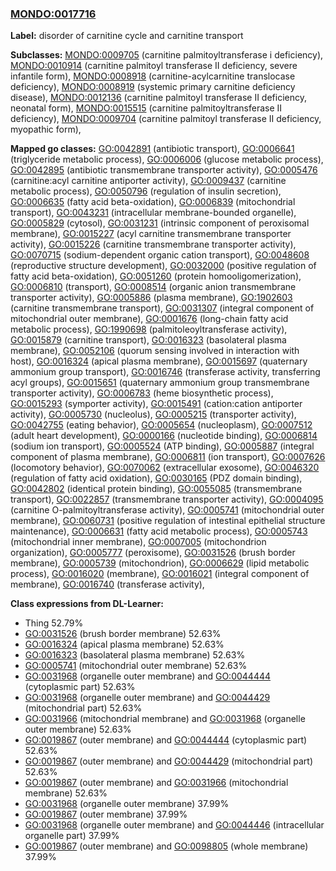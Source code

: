 
### [MONDO:0017716](http://purl.obolibrary.org/obo/MONDO_0017716)
**Label:** disorder of carnitine cycle and carnitine transport

**Subclasses:** [MONDO:0009705](http://purl.obolibrary.org/obo/MONDO_0009705) (carnitine palmitoyltransferase i deficiency), [MONDO:0010914](http://purl.obolibrary.org/obo/MONDO_0010914) (carnitine palmitoyl transferase II deficiency, severe infantile form), [MONDO:0008918](http://purl.obolibrary.org/obo/MONDO_0008918) (carnitine-acylcarnitine translocase deficiency), [MONDO:0008919](http://purl.obolibrary.org/obo/MONDO_0008919) (systemic primary carnitine deficiency disease), [MONDO:0012136](http://purl.obolibrary.org/obo/MONDO_0012136) (carnitine palmitoyl transferase II deficiency, neonatal form), [MONDO:0015515](http://purl.obolibrary.org/obo/MONDO_0015515) (carnitine palmitoyltransferase II deficiency), [MONDO:0009704](http://purl.obolibrary.org/obo/MONDO_0009704) (carnitine palmitoyl transferase II deficiency, myopathic form), 

**Mapped go classes:** [GO:0042891](http://purl.obolibrary.org/obo/GO_0042891) (antibiotic transport), [GO:0006641](http://purl.obolibrary.org/obo/GO_0006641) (triglyceride metabolic process), [GO:0006006](http://purl.obolibrary.org/obo/GO_0006006) (glucose metabolic process), [GO:0042895](http://purl.obolibrary.org/obo/GO_0042895) (antibiotic transmembrane transporter activity), [GO:0005476](http://purl.obolibrary.org/obo/GO_0005476) (carnitine:acyl carnitine antiporter activity), [GO:0009437](http://purl.obolibrary.org/obo/GO_0009437) (carnitine metabolic process), [GO:0050796](http://purl.obolibrary.org/obo/GO_0050796) (regulation of insulin secretion), [GO:0006635](http://purl.obolibrary.org/obo/GO_0006635) (fatty acid beta-oxidation), [GO:0006839](http://purl.obolibrary.org/obo/GO_0006839) (mitochondrial transport), [GO:0043231](http://purl.obolibrary.org/obo/GO_0043231) (intracellular membrane-bounded organelle), [GO:0005829](http://purl.obolibrary.org/obo/GO_0005829) (cytosol), [GO:0031231](http://purl.obolibrary.org/obo/GO_0031231) (intrinsic component of peroxisomal membrane), [GO:0015227](http://purl.obolibrary.org/obo/GO_0015227) (acyl carnitine transmembrane transporter activity), [GO:0015226](http://purl.obolibrary.org/obo/GO_0015226) (carnitine transmembrane transporter activity), [GO:0070715](http://purl.obolibrary.org/obo/GO_0070715) (sodium-dependent organic cation transport), [GO:0048608](http://purl.obolibrary.org/obo/GO_0048608) (reproductive structure development), [GO:0032000](http://purl.obolibrary.org/obo/GO_0032000) (positive regulation of fatty acid beta-oxidation), [GO:0051260](http://purl.obolibrary.org/obo/GO_0051260) (protein homooligomerization), [GO:0006810](http://purl.obolibrary.org/obo/GO_0006810) (transport), [GO:0008514](http://purl.obolibrary.org/obo/GO_0008514) (organic anion transmembrane transporter activity), [GO:0005886](http://purl.obolibrary.org/obo/GO_0005886) (plasma membrane), [GO:1902603](http://purl.obolibrary.org/obo/GO_1902603) (carnitine transmembrane transport), [GO:0031307](http://purl.obolibrary.org/obo/GO_0031307) (integral component of mitochondrial outer membrane), [GO:0001676](http://purl.obolibrary.org/obo/GO_0001676) (long-chain fatty acid metabolic process), [GO:1990698](http://purl.obolibrary.org/obo/GO_1990698) (palmitoleoyltransferase activity), [GO:0015879](http://purl.obolibrary.org/obo/GO_0015879) (carnitine transport), [GO:0016323](http://purl.obolibrary.org/obo/GO_0016323) (basolateral plasma membrane), [GO:0052106](http://purl.obolibrary.org/obo/GO_0052106) (quorum sensing involved in interaction with host), [GO:0016324](http://purl.obolibrary.org/obo/GO_0016324) (apical plasma membrane), [GO:0015697](http://purl.obolibrary.org/obo/GO_0015697) (quaternary ammonium group transport), [GO:0016746](http://purl.obolibrary.org/obo/GO_0016746) (transferase activity, transferring acyl groups), [GO:0015651](http://purl.obolibrary.org/obo/GO_0015651) (quaternary ammonium group transmembrane transporter activity), [GO:0006783](http://purl.obolibrary.org/obo/GO_0006783) (heme biosynthetic process), [GO:0015293](http://purl.obolibrary.org/obo/GO_0015293) (symporter activity), [GO:0015491](http://purl.obolibrary.org/obo/GO_0015491) (cation:cation antiporter activity), [GO:0005730](http://purl.obolibrary.org/obo/GO_0005730) (nucleolus), [GO:0005215](http://purl.obolibrary.org/obo/GO_0005215) (transporter activity), [GO:0042755](http://purl.obolibrary.org/obo/GO_0042755) (eating behavior), [GO:0005654](http://purl.obolibrary.org/obo/GO_0005654) (nucleoplasm), [GO:0007512](http://purl.obolibrary.org/obo/GO_0007512) (adult heart development), [GO:0000166](http://purl.obolibrary.org/obo/GO_0000166) (nucleotide binding), [GO:0006814](http://purl.obolibrary.org/obo/GO_0006814) (sodium ion transport), [GO:0005524](http://purl.obolibrary.org/obo/GO_0005524) (ATP binding), [GO:0005887](http://purl.obolibrary.org/obo/GO_0005887) (integral component of plasma membrane), [GO:0006811](http://purl.obolibrary.org/obo/GO_0006811) (ion transport), [GO:0007626](http://purl.obolibrary.org/obo/GO_0007626) (locomotory behavior), [GO:0070062](http://purl.obolibrary.org/obo/GO_0070062) (extracellular exosome), [GO:0046320](http://purl.obolibrary.org/obo/GO_0046320) (regulation of fatty acid oxidation), [GO:0030165](http://purl.obolibrary.org/obo/GO_0030165) (PDZ domain binding), [GO:0042802](http://purl.obolibrary.org/obo/GO_0042802) (identical protein binding), [GO:0055085](http://purl.obolibrary.org/obo/GO_0055085) (transmembrane transport), [GO:0022857](http://purl.obolibrary.org/obo/GO_0022857) (transmembrane transporter activity), [GO:0004095](http://purl.obolibrary.org/obo/GO_0004095) (carnitine O-palmitoyltransferase activity), [GO:0005741](http://purl.obolibrary.org/obo/GO_0005741) (mitochondrial outer membrane), [GO:0060731](http://purl.obolibrary.org/obo/GO_0060731) (positive regulation of intestinal epithelial structure maintenance), [GO:0006631](http://purl.obolibrary.org/obo/GO_0006631) (fatty acid metabolic process), [GO:0005743](http://purl.obolibrary.org/obo/GO_0005743) (mitochondrial inner membrane), [GO:0007005](http://purl.obolibrary.org/obo/GO_0007005) (mitochondrion organization), [GO:0005777](http://purl.obolibrary.org/obo/GO_0005777) (peroxisome), [GO:0031526](http://purl.obolibrary.org/obo/GO_0031526) (brush border membrane), [GO:0005739](http://purl.obolibrary.org/obo/GO_0005739) (mitochondrion), [GO:0006629](http://purl.obolibrary.org/obo/GO_0006629) (lipid metabolic process), [GO:0016020](http://purl.obolibrary.org/obo/GO_0016020) (membrane), [GO:0016021](http://purl.obolibrary.org/obo/GO_0016021) (integral component of membrane), [GO:0016740](http://purl.obolibrary.org/obo/GO_0016740) (transferase activity), 

**Class expressions from DL-Learner:**

- Thing 52.79%
- [GO:0031526](http://purl.obolibrary.org/obo/GO_0031526) (brush border membrane) 52.63%
- [GO:0016324](http://purl.obolibrary.org/obo/GO_0016324) (apical plasma membrane) 52.63%
- [GO:0016323](http://purl.obolibrary.org/obo/GO_0016323) (basolateral plasma membrane) 52.63%
- [GO:0005741](http://purl.obolibrary.org/obo/GO_0005741) (mitochondrial outer membrane) 52.63%
- [GO:0031968](http://purl.obolibrary.org/obo/GO_0031968) (organelle outer membrane) and [GO:0044444](http://purl.obolibrary.org/obo/GO_0044444) (cytoplasmic part) 52.63%
- [GO:0031968](http://purl.obolibrary.org/obo/GO_0031968) (organelle outer membrane) and [GO:0044429](http://purl.obolibrary.org/obo/GO_0044429) (mitochondrial part) 52.63%
- [GO:0031966](http://purl.obolibrary.org/obo/GO_0031966) (mitochondrial membrane) and [GO:0031968](http://purl.obolibrary.org/obo/GO_0031968) (organelle outer membrane) 52.63%
- [GO:0019867](http://purl.obolibrary.org/obo/GO_0019867) (outer membrane) and [GO:0044444](http://purl.obolibrary.org/obo/GO_0044444) (cytoplasmic part) 52.63%
- [GO:0019867](http://purl.obolibrary.org/obo/GO_0019867) (outer membrane) and [GO:0044429](http://purl.obolibrary.org/obo/GO_0044429) (mitochondrial part) 52.63%
- [GO:0019867](http://purl.obolibrary.org/obo/GO_0019867) (outer membrane) and [GO:0031966](http://purl.obolibrary.org/obo/GO_0031966) (mitochondrial membrane) 52.63%
- [GO:0031968](http://purl.obolibrary.org/obo/GO_0031968) (organelle outer membrane) 37.99%
- [GO:0019867](http://purl.obolibrary.org/obo/GO_0019867) (outer membrane) 37.99%
- [GO:0031968](http://purl.obolibrary.org/obo/GO_0031968) (organelle outer membrane) and [GO:0044446](http://purl.obolibrary.org/obo/GO_0044446) (intracellular organelle part) 37.99%
- [GO:0019867](http://purl.obolibrary.org/obo/GO_0019867) (outer membrane) and [GO:0098805](http://purl.obolibrary.org/obo/GO_0098805) (whole membrane) 37.99%



